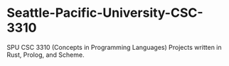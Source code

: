 # Seattle-Pacific-University-CSC-3310
SPU CSC 3310 (Concepts in Programming Languages) Projects written in Rust, Prolog, and Scheme.
